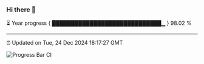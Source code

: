### Hi there 👋

⏳ Year progress { █████████████████████████████▁ } 98.02 %

---

⏰ Updated on Tue, 24 Dec 2024 18:17:27 GMT

![Progress Bar CI](https://github.com/liununu/liununu/workflows/Progress%20Bar%20CI/badge.svg)
